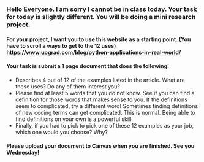 ### Hello Everyone. I am sorry I cannot be in class today. Your task for today is slightly different. You will be doing a mini research project. 

#### For your project, I want you to use this website as a starting point. (You have to scroll a ways to get to the 12 uses) https://www.upgrad.com/blog/python-applications-in-real-world/ 

#### Your task is submit a 1 page document that does the following: 
* Describes 4 out of 12 of the examples listed in the article. What are these uses? Do any of them interest you?
* Please find at least 5 words that you do not know. See if you can find a definition for those words that makes sense to you. If the definitions seem to complicated, try a different word! Sometimes finding definitions of new coding terms can get complicated. This is normal. Being able to find definitions on your own is a powerful skill. 
* Finally, if you had to pick to pick one of these 12 examples as your job, which one would you choose? Why?

#### Please upload your document to Canvas when you are finished. See you Wednesday! 
